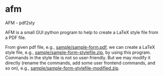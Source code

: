 # afm
AFM - pdf2sty

AFM is a small GUI python program
to help to create a LaTeX style file from a PDF file.

From given pdf file, e.g.,
[sample/sample-form.pdf](https://github.com/a175/afm/blob/master/sample/sample-form.pdf),
we can create a LaTeX style file, e.g.,
[sample/sample-form-stylefile.zip](https://github.com/a175/afm/blob/master/sample/sample-form-stylefile.zip),
by using this program.
Commands in the style file is not so user-friendly.
But we may modify it directly (rename the commands, add some user frontend commands, and so on), e.g.,
[sample/sample-form-stylefile-modified.zip](https://github.com/a175/afm/blob/master/sample/sample-form-stylefile-modified.zip).




